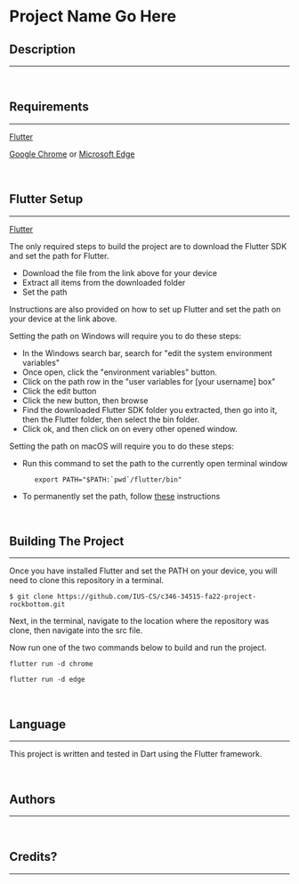 # Project Name Go Here

## Description
---

&nbsp; 
## Requirements
---
[Flutter](https://docs.flutter.dev/get-started/install)

[Google Chrome](https://www.google.com/chrome/) or [Microsoft Edge](https://www.microsoft.com/en-us/edge)

&nbsp; 
## Flutter Setup
---
[Flutter](https://docs.flutter.dev/get-started/install)

The only required steps to build the project are to download the Flutter SDK and set the path for Flutter.
- Download the file from the link above for your device
- Extract all items from the downloaded folder
- Set the path

Instructions are also provided on how to set up Flutter and set the path on your device at the link above. 

Setting the path on Windows will require you to do these steps:

- In the Windows search bar, search for "edit the system environment variables"
- Once open, click the "environment variables" button.
- Click on the path row in the "user variables for [your username] box"
- Click the edit button
- Click the new button, then browse
- Find the downloaded Flutter SDK folder you extracted, then go into it, then the Flutter folder, then select the bin folder.
- Click ok, and then click on on every other opened window.


Setting the path on macOS will require you to do these steps:

- Run this command to set the path to the currently open terminal window 


         export PATH="$PATH:`pwd`/flutter/bin"

- To permanently set the path, follow [these](https://docs.flutter.dev/get-started/install/macos#update-your-path) instructions
 
&nbsp; 
## Building The Project
---
Once you have installed Flutter and set the PATH on your device, you will need to clone this repository in a terminal.

    $ git clone https://github.com/IUS-CS/c346-34515-fa22-project-rockbottom.git

Next, in the terminal, navigate to the location where the repository was clone, then navigate into the src file.

Now run one of the two commands below to build and run the project.

    flutter run -d chrome

    flutter run -d edge

&nbsp; 
## Language
---
This project is written and tested in Dart using the Flutter framework.

&nbsp;  
## Authors
---

&nbsp; 
## Credits?
---


